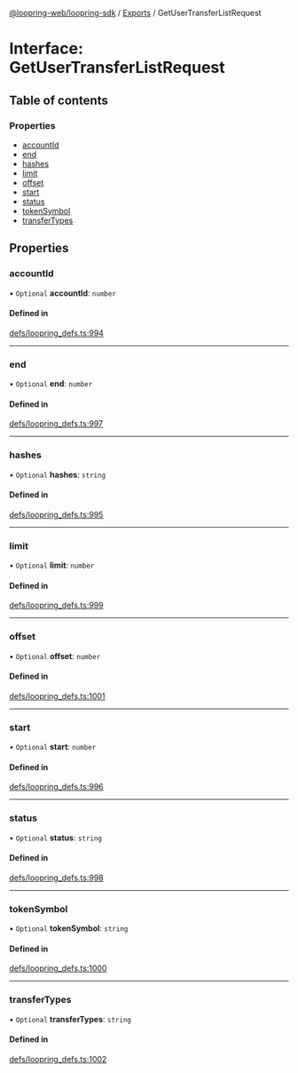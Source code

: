[@loopring-web/loopring-sdk](../README.md) / [Exports](../modules.md) / GetUserTransferListRequest

# Interface: GetUserTransferListRequest

## Table of contents

### Properties

- [accountId](GetUserTransferListRequest.md#accountid)
- [end](GetUserTransferListRequest.md#end)
- [hashes](GetUserTransferListRequest.md#hashes)
- [limit](GetUserTransferListRequest.md#limit)
- [offset](GetUserTransferListRequest.md#offset)
- [start](GetUserTransferListRequest.md#start)
- [status](GetUserTransferListRequest.md#status)
- [tokenSymbol](GetUserTransferListRequest.md#tokensymbol)
- [transferTypes](GetUserTransferListRequest.md#transfertypes)

## Properties

### accountId

• `Optional` **accountId**: `number`

#### Defined in

[defs/loopring_defs.ts:994](https://github.com/Loopring/loopring_sdk/blob/5861d10/src/defs/loopring_defs.ts#L994)

___

### end

• `Optional` **end**: `number`

#### Defined in

[defs/loopring_defs.ts:997](https://github.com/Loopring/loopring_sdk/blob/5861d10/src/defs/loopring_defs.ts#L997)

___

### hashes

• `Optional` **hashes**: `string`

#### Defined in

[defs/loopring_defs.ts:995](https://github.com/Loopring/loopring_sdk/blob/5861d10/src/defs/loopring_defs.ts#L995)

___

### limit

• `Optional` **limit**: `number`

#### Defined in

[defs/loopring_defs.ts:999](https://github.com/Loopring/loopring_sdk/blob/5861d10/src/defs/loopring_defs.ts#L999)

___

### offset

• `Optional` **offset**: `number`

#### Defined in

[defs/loopring_defs.ts:1001](https://github.com/Loopring/loopring_sdk/blob/5861d10/src/defs/loopring_defs.ts#L1001)

___

### start

• `Optional` **start**: `number`

#### Defined in

[defs/loopring_defs.ts:996](https://github.com/Loopring/loopring_sdk/blob/5861d10/src/defs/loopring_defs.ts#L996)

___

### status

• `Optional` **status**: `string`

#### Defined in

[defs/loopring_defs.ts:998](https://github.com/Loopring/loopring_sdk/blob/5861d10/src/defs/loopring_defs.ts#L998)

___

### tokenSymbol

• `Optional` **tokenSymbol**: `string`

#### Defined in

[defs/loopring_defs.ts:1000](https://github.com/Loopring/loopring_sdk/blob/5861d10/src/defs/loopring_defs.ts#L1000)

___

### transferTypes

• `Optional` **transferTypes**: `string`

#### Defined in

[defs/loopring_defs.ts:1002](https://github.com/Loopring/loopring_sdk/blob/5861d10/src/defs/loopring_defs.ts#L1002)
